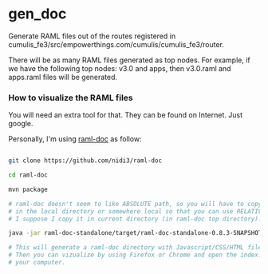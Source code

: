 gen_doc
===========
Generate RAML files out of the routes registered in cumulis_fe3/src/empowerthings.com/cumulis/cumulis_fe3/router.  

There will be as many RAML files generated as top nodes. For example, if we have the following top nodes: v3.0 and apps, then v3.0.raml and apps.raml files will be generated.  


### How to visualize the RAML files  

You will need an extra tool for that. They can be found on Internet. Just google.  

Personally, I'm using [raml-doc](https://github.com/nidi3/raml-doc) as follow:  

```bash

git clone https://github.com/nidi3/raml-doc

cd raml-doc

mvn package

# raml-doc doesn't seem to like ABSOLUTE path, so you will have to copy your RAML file
# in the local directory or somewhere local so that you can use RELATIVE path.
# I suppose I copy it in current directory (in raml-doc top directory).

java -jar raml-doc-standalone/target/raml-doc-standalone-0.8.3-SNAPSHOT.jar ./v3.0.raml

# This will generate a raml-doc directory with Javascript/CSS/HTML files and many others.
# Then you can vizualize by using Firefox or Chrome and open the index.html file from
# your computer.

```


